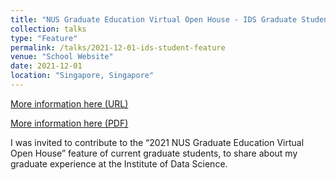 ```yaml
---
title: "NUS Graduate Education Virtual Open House - IDS Graduate Student Profile"
collection: talks
type: "Feature"
permalink: /talks/2021-12-01-ids-student-feature
venue: "School Website"
date: 2021-12-01
location: "Singapore, Singapore"
---
```


[More information here (URL)](https://nusgs.nus.edu.sg/student-profile-fiona-anting-tan/)

<a href='https://tanfiona.github.io/files/features/2021_IDS_QnA_Feature.pdf'>More information here (PDF)</a>

I was invited to contribute to the “2021 NUS Graduate Education Virtual Open House” feature of current graduate students, to share about my graduate experience at the Institute of Data Science.
